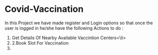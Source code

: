 # Covid-Vaccination

In this Project we have made register and Login options so that once the user is logged in he/she have the following Actions to do :
<ol><li>Get Details Of Nearby Available Vaccintion Centers<\li><li>2.Book Slot For Vaccination<li><ol>
